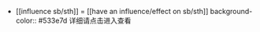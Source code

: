- [[influence sb/sth]] = [[have an influence/effect on sb/sth]]
  background-color:: #533e7d
  详细请点击进入查看